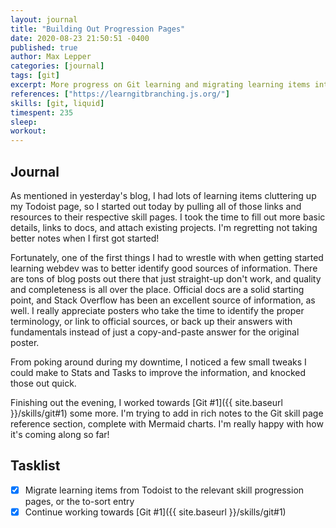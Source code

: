 ```yaml
---
layout: journal
title: "Building Out Progression Pages"
date: 2020-08-23 21:50:51 -0400
published: true
author: Max Lepper
categories: [journal]
tags: [git]
excerpt: More progress on Git learning and migrating learning items into skills.
references: ["https://learngitbranching.js.org/"]
skills: [git, liquid]
timespent: 235
sleep: 
workout: 
---
```


## Journal

As mentioned in yesterday's blog, I had lots of learning items cluttering up my Todoist page, so I started out today by pulling all of those links and resources to their respective skill pages. I took the time to fill out more basic details, links to docs, and attach existing projects. I'm regretting not taking better notes when I first got started!

Fortunately, one of the first things I had to wrestle with when getting started learning webdev was to better identify good sources of information. There are tons of blog posts out there that just straight-up don't work, and quality and completeness is all over the place. Official docs are a solid starting point, and Stack Overflow has been an excellent source of information, as well. I really appreciate posters who take the time to identify the proper terminology, or link to official sources, or back up their answers with fundamentals instead of just a copy-and-paste answer for the original poster.

From poking around during my downtime, I noticed a few small tweaks I could make to Stats and Tasks to improve the information, and knocked those out quick.

Finishing out the evening, I worked towards [Git #1]({{ site.baseurl }}/skills/git#1) some more. I'm trying to add in rich notes to the Git skill page reference section, complete with Mermaid charts. I'm really happy with how it's coming along so far!

## Tasklist

- [x] Migrate learning items from Todoist to the relevant skill progression pages, or the to-sort entry
- [x] Continue working towards [Git #1]({{ site.baseurl }}/skills/git#1)